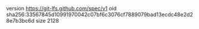 version https://git-lfs.github.com/spec/v1
oid sha256:33567845d10991970042c07bf6c3076cf7889079bad13ecdc48e2d28e7b3bc6d
size 2128
